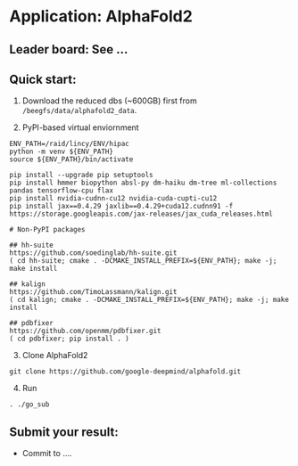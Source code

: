 # Application: AlphaFold2

## Leader board: See ...

## Quick start:

1. Download the reduced dbs (~600GB) first from `/beegfs/data/alphafold2_data`.

2. PyPI-based virtual enviornment
```
ENV_PATH=/raid/lincy/ENV/hipac
python -m venv ${ENV_PATH}
source ${ENV_PATH}/bin/activate

pip install --upgrade pip setuptools
pip install hmmer biopython absl-py dm-haiku dm-tree ml-collections pandas tensorflow-cpu flax
pip install nvidia-cudnn-cu12 nvidia-cuda-cupti-cu12
pip install jax==0.4.29 jaxlib==0.4.29+cuda12.cudnn91 -f https://storage.googleapis.com/jax-releases/jax_cuda_releases.html

# Non-PyPI packages

## hh-suite
https://github.com/soedinglab/hh-suite.git
( cd hh-suite; cmake . -DCMAKE_INSTALL_PREFIX=${ENV_PATH}; make -j; make install

## kalign
https://github.com/TimoLassmann/kalign.git
( cd kalign; cmake . -DCMAKE_INSTALL_PREFIX=${ENV_PATH}; make -j; make install

## pdbfixer
https://github.com/openmm/pdbfixer.git
( cd pdbfixer; pip install . )
```

3. Clone AlphaFold2
```
git clone https://github.com/google-deepmind/alphafold.git
```

4. Run
```
. ./go_sub
```

## Submit your result:
- Commit to ....
